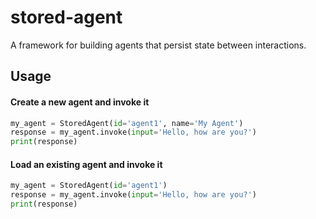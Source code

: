 # stored-agent

A framework for building agents that persist state between interactions.

## Usage

#### Create a new agent and invoke it
```python
my_agent = StoredAgent(id='agent1', name='My Agent')
response = my_agent.invoke(input='Hello, how are you?')
print(response)
```

#### Load an existing agent and invoke it
```python
my_agent = StoredAgent(id='agent1')
response = my_agent.invoke(input='Hello, how are you?')
print(response)
```

